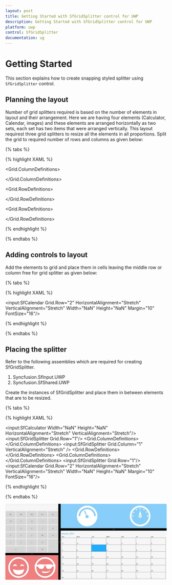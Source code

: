 ```yaml
---
layout: post
title: Getting Started with SfGridSplitter control for UWP
description: Getting Started with SfGridSplitter control for UWP
platform: uwp
control: SfGridSplitter
documentation: ug
---
```


# Getting Started

This section explains how to create snapping styled splitter using `SfGridSplitter` control.

## Planning the layout 

Number of grid splitters required is based on the number of elements in layout and their arrangement. Here we are having four elements (Calculator, Calendar, images) and these elements are arranged horizontally as two sets, each set has two items that were arranged vertically. This layout requirest three grid splitters to resize all the elements in all proportions. Split the grid to required number of rows and columns as given below:

{% tabs %}

{% highlight XAML %}

<Grid Background="{ThemeResource ApplicationPageBackgroundThemeBrush}">

<Grid.ColumnDefinitions>

<ColumnDefinition Width="0.5*" MinWidth="50"/>

<ColumnDefinition Width="25"/>

<ColumnDefinition MinWidth="50"/>

</Grid.ColumnDefinitions>

<Grid>

<Grid.RowDefinitions>

<RowDefinition MinHeight="50"/>

<RowDefinition Height="Auto"/>

<RowDefinition Height="0.5*" MinHeight="50"/>

</Grid.RowDefinitions>

</Grid>

<Grid Grid.Column="2">

<Grid.RowDefinitions>

<RowDefinition Height="0.5*" MinHeight="50"/>

<RowDefinition Height="Auto"/>

<RowDefinition MinHeight="50"/>

</Grid.RowDefinitions>

</Grid>

</Grid>

{% endhighlight %}

{% endtabs %}

## Adding controls to layout 

Add the elements to grid and place them in cells leaving the middle row or column free for grid splitter as given below:

{% tabs %}

{% highlight XAML %}

<Grid Background="{ThemeResource ApplicationPageBackgroundThemeBrush}">
<Grid.ColumnDefinitions>
<ColumnDefinition Width="0.5*" MinWidth="50"/>
<ColumnDefinition Width="25"/>
<ColumnDefinition MinWidth="50"/>
</Grid.ColumnDefinitions>
<Grid>
<Grid.RowDefinitions>
<RowDefinition MinHeight="50"/>
<RowDefinition Height="Auto"/>
<RowDefinition Height="0.5*" MinHeight="50"/>
</Grid.RowDefinitions>
<input:SfCalculator Width="NaN" Height="NaN"
HorizontalAlignment="Stretch" VerticalAlignment="Stretch"/>

<Grid Grid.Row="2" Background="LightCoral">
<Grid.ColumnDefinitions>
<ColumnDefinition />
<ColumnDefinition />
</Grid.ColumnDefinitions>
<Path Fill="White" Stretch="Uniform" Margin="20"
Data="M14.911999,36.994997C14.911999,36.994997 20.409431,39.888113 31.999999,39.888112 43.590566,39.888113 49.087998,36.994997 49.087998,36.994997 49.087998,45.05326 43.336564,54.082996 31.999999,54.082996 20.663433,54.082996 14.911999,45.05326 14.911999,36.994997z M41.99056,22.008999C44.746226,22.008999 49.482999,25.443786 49.482999,27.004935 49.482999,28.566084 44.746226,27.004935 41.99056,27.004935 39.234794,27.004935 36.996001,28.760077 36.996001,27.004935 36.996001,25.248492 39.234794,22.008999 41.99056,22.008999z M22.00962,22.008999C24.765454,22.008999 27.005,25.248492 27.005,27.004935 27.005,28.760077 24.765454,27.004935 22.00962,27.004935 19.253886,27.004935 14.517,28.566084 14.516999,27.004935 14.517,25.443786 19.253886,22.008999 22.00962,22.008999z M31.999999,4.9947777C17.11,4.9947777 4.99545,17.109299 4.99545,31.999999 4.99545,46.890699 17.11,59.005199 31.999999,59.005199 46.89,59.005199 59.0052,46.890699 59.0052,31.999999 59.0052,17.109299 46.89,4.9947777 31.999999,4.9947777z M31.999999,0C49.6732,0 64.000001,14.326799 64.000001,31.999999 64.000001,49.673199 49.6732,63.999998 31.999999,63.999998 14.3268,63.999998 0,49.673199 0,31.999999 0,14.326799 14.3268,0 31.999999,0z"/>
<Path Fill="White" Stretch="Uniform" Margin="20"
Grid.Column="1"
Data="M49.041,37.888998C46.583956,45.443701 40.718889,48.415001 32.000286,48.415001 27.0004,48.415001 22.603999,47.9606 22.604,44.614201 22.603999,41.767899 27.038799,44.0765 32.000286,44.0765 39.541216,44.0765 44.432205,44.4202 49.041,37.888998z M31.920897,26.381837C31.152713,26.381837,30.415843,26.489504,29.733346,26.686669L29.536378,26.747936 29.525844,27.284274C29.255528,34.056179 24.868841,36.202001 20.9238,36.202001 17.615057,36.202001 12.370603,34.779371 10.520255,29.166882L10.460608,28.966284 10.250998,28.948714C8.9134722,28.829189,7.419548,28.619898,5.9481936,28.260834L5.5973196,28.171415 5.5229349,28.820141C5.4319,29.713738 5.3852587,30.620273 5.3852587,31.537498 5.3852587,46.213104 17.325372,58.15193 32.000513,58.15193 46.675554,58.15193 58.615786,46.213104 58.615786,31.537498 58.615786,30.620273 58.569143,29.713738 58.478109,28.820142L58.403692,28.171154 58.051794,28.260834C56.580442,28.619898,55.086519,28.829189,53.748995,28.948714L53.543726,28.96592 53.480742,29.166883C51.630381,34.779371 46.385902,36.202001 43.077257,36.202001 39.132236,36.202001 34.745478,34.056179 34.475158,27.284274L34.465663,26.800868 34.397585,26.776595C33.63586,26.522463,32.798822,26.381837,31.920897,26.381837z M32.000513,4.9231281C20.30626,4.9231281,10.348776,12.504359,6.7860508,23.010435L6.6705694,23.365368 7.1620426,23.494185C7.9243679,23.675234,8.7222767,23.811754,9.508605,23.913207L9.8758688,23.955598 9.8849068,23.863807C10.149009,21.776664 11.976937,21.691 20.9238,21.691 24.058201,21.691 26.212001,21.901933 27.582201,22.622825L27.783659,22.737643 28.232927,22.582504C29.383512,22.213504 30.625788,22.011999 31.920897,22.011999 33.401072,22.011999 34.812228,22.275189 36.096364,22.750804L36.15559,22.774247 36.17085,22.764043C37.523363,21.929124 39.746655,21.691 43.077257,21.691 52.024075,21.691 53.851995,21.776664 54.116095,23.863807L54.125051,23.954759 54.493399,23.912269C55.279299,23.810934,56.07667,23.674575,56.838507,23.493682L57.330282,23.364805 57.214983,23.010435C53.652227,12.504359,43.694687,4.9231281,32.000513,4.9231281z M32.000513,0C45.88052,0,57.666513,8.9660902,61.881887,21.422423L61.997049,21.777128 62.204645,21.825213C62.736212,21.975394 63.221319,22.304366 63.561129,22.792625 64.286856,23.840112 64.089018,25.253878 63.141394,26.063838L63.073172,26.116389 63.1756,26.734601C63.414896,28.300633 63.539,29.904572 63.539,31.537498 63.539,48.955387 49.418562,63.074999 32.000513,63.074999 14.582464,63.074999 0.46199989,48.955387 0.46199989,31.537498 0.46199989,29.904572 0.58610535,28.300633 0.8253994,26.7346L0.9277153,26.117068 0.85861588,26.063837C-0.088972092,25.253878 -0.28686905,23.840112 0.43883705,22.792625 0.7769413,22.304366 1.2604656,21.975394 1.7913322,21.825213L2.0043793,21.775813 2.1191158,21.422423C6.3344965,8.9660902,18.120505,0,32.000513,0z"/>
</Grid>
</Grid>

<Grid Grid.Column="2">
<Grid.RowDefinitions>
<RowDefinition Height="0.5*" MinHeight="50"/>
<RowDefinition Height="Auto"/>
<RowDefinition MinHeight="50"/>
</Grid.RowDefinitions>
<Grid Background="LightSkyBlue">
<Grid.ColumnDefinitions>
<ColumnDefinition />
<ColumnDefinition />
</Grid.ColumnDefinitions>
<Path Fill="White" Stretch="Uniform" Margin="20"
Data="F1M31.9258,2.66919C15.5654,2.66919 2.30273,15.9323 2.30273,32.2968 2.30273,48.6575 15.5654,61.9192 31.9258,61.9192 48.2864,61.9192 61.5527,48.6575 61.5527,32.2968 61.5527,15.9323 48.2864,2.66919 31.9258,2.66919z M22.8698,18.0287L25.3492,16.8241 30.5482,27.5298 28.0677,28.7356 22.8698,18.0287z M31.708,38.4453C29.2285,38.4453 27.22,36.4348 27.22,33.957 27.22,31.4752 29.2285,29.4648 31.708,29.4648 34.1875,29.4648 36.1998,31.4752 36.1998,33.957 36.1998,36.4348 34.1875,38.4453 31.708,38.4453z M52.1797,32.6459C51.9912,21.7317 43.1016,12.9387 32.1436,12.9387 21.1855,12.9387 12.2979,21.7317 12.1107,32.6459L7.6048,32.6459C7.79327,19.2473 18.7054,8.44263 32.1436,8.44263 45.5833,8.44263 56.4935,19.2473 56.6823,32.6459L52.1797,32.6459z"/>
<Path Fill="White" Stretch="Uniform" Margin="20"
Grid.Column="1"
Data="M54.678001,29.745001C55.782101,29.745001 56.678001,30.639589 56.678001,31.745201 56.678001,32.849312 55.782101,33.743999 54.678001,33.743999 53.573803,33.743999 52.678001,32.849312 52.678001,31.745201 52.678001,30.639589 53.573803,29.745001 54.678001,29.745001z M9.6049852,29.745001C10.710406,29.745001 11.605,30.639589 11.605,31.745201 11.605,32.849312 10.710406,33.743999 9.6049852,33.743999 8.5008631,33.743999 7.605,32.849312 7.6049995,31.745201 7.605,30.639589 8.5008631,29.745001 9.6049852,29.745001z M32.141899,29.640001C33.303566,29.640001 34.244999,30.581547 34.244999,31.743101 34.244999,32.904556 33.303566,33.846001 32.141899,33.846001 30.980234,33.846001 30.040001,32.904556 30.040001,31.743101 30.040001,30.581547 30.980234,29.640001 32.141899,29.640001z M32.141949,28.528999C30.365778,28.528999 28.927,29.967823 28.927,31.743851 28.927,33.519878 30.365778,34.959999 32.141949,34.959999 33.917923,34.959999 35.358002,33.519878 35.358002,31.743851 35.358002,29.967823 33.917923,28.528999 32.141949,28.528999z M11.834315,19.202999C12.938407,19.202999 13.833,20.100267 13.833,21.204451 13.833,22.308733 12.938407,23.206001 11.834315,23.206001 10.727523,23.206001 9.8330002,22.308733 9.8330002,21.204451 9.8330002,20.100267 10.727523,19.202999 11.834315,19.202999z M51.338799,17.869999C52.444199,17.869999 53.339996,18.767065 53.339996,19.871 53.339996,20.974934 52.444199,21.872 51.338799,21.872 50.2346,21.872 49.339996,20.974934 49.339996,19.871 49.339996,18.767065 50.2346,17.869999 51.338799,17.869999z M32.142097,14.799L37.459999,33.722927 32.142097,38.917 26.823999,33.846531z M44.015198,10.546C45.119499,10.546 46.014,11.442888 46.014,12.54695 46.014,13.652112 45.119499,14.548 44.015198,14.548 42.909698,14.548 42.014,13.652112 42.014,12.54695 42.014,11.442888 42.909698,10.546 44.015198,10.546z M20.2677,10.546C21.373199,10.546 22.268999,11.442888 22.268999,12.54695 22.268999,13.652112 21.373199,14.548 20.2677,14.548 19.163599,14.548 18.268999,13.652112 18.268999,12.54695 18.268999,11.442888 19.163599,10.546 20.2677,10.546z M32.142002,7.3320007C33.247402,7.3320003 34.142002,8.2266035 34.142002,9.3308249 34.142002,10.436426 33.247402,11.331 32.142002,11.331 31.037701,11.331 30.142,10.436426 30.142,9.3308249 30.142,8.2266035 31.037701,7.3320003 32.142002,7.3320007z M32,5.2864323C17.246099,5.2864318 5.2865601,17.247374 5.2865601,31.99995 5.2865601,46.753826 17.246099,58.71331 32,58.71331 46.754002,58.71331 58.7136,46.753826 58.7136,31.99995 58.7136,17.247374 46.754002,5.2864318 32,5.2864323z M32,0C49.673199,0 64,14.326778 64,31.99995 64,49.673122 49.673199,64 32,64 14.3268,64 0,49.673122 0,31.99995 0,14.326778 14.3268,0 32,0z"/>
</Grid>

<input:SfCalendar Grid.Row="2" HorizontalAlignment="Stretch"
VerticalAlignment="Stretch" Width="NaN" Height="NaN"
Margin="10" FontSize="16"/>
</Grid>


</Grid>

{% endhighlight %}

{% endtabs %}



## Placing the splitter  

Refer to the following assemblies which are required for creating SfGridSplitter.

1. Syncfusion.SfInput.UWP
2. Syncfusion.SfShared.UWP

Create the instances of SfGridSplitter and place them in between elements that are to be resized.

{% tabs %}

{% highlight XAML %}

<Grid Background="{ThemeResource ApplicationPageBackgroundThemeBrush}">
<Grid.ColumnDefinitions>
<ColumnDefinition Width="0.5*" MinWidth="50"/>
<ColumnDefinition Width="25"/>
<ColumnDefinition MinWidth="50"/>
</Grid.ColumnDefinitions>
<Rectangle Grid.ColumnSpan="3" Fill="LightGray" Opacity="0.2"/>
<Grid>
<Grid.RowDefinitions>
<RowDefinition MinHeight="50"/>
<RowDefinition Height="Auto"/>
<RowDefinition Height="0.5*" MinHeight="50"/>
</Grid.RowDefinitions>

<input:SfCalculator Width="NaN" Height="NaN"
HorizontalAlignment="Stretch" VerticalAlignment="Stretch"/>
<input:SfGridSplitter Grid.Row="1"/>
<Grid Grid.Row="2" Background="LightCoral">
<Grid.ColumnDefinitions>
<ColumnDefinition />
<ColumnDefinition />
</Grid.ColumnDefinitions>
<Path Fill="White" Stretch="Uniform" Margin="20"
Data="M14.911999,36.994997C14.911999,36.994997 20.409431,39.888113 31.999999,39.888112 43.590566,39.888113 49.087998,36.994997 49.087998,36.994997 49.087998,45.05326 43.336564,54.082996 31.999999,54.082996 20.663433,54.082996 14.911999,45.05326 14.911999,36.994997z M41.99056,22.008999C44.746226,22.008999 49.482999,25.443786 49.482999,27.004935 49.482999,28.566084 44.746226,27.004935 41.99056,27.004935 39.234794,27.004935 36.996001,28.760077 36.996001,27.004935 36.996001,25.248492 39.234794,22.008999 41.99056,22.008999z M22.00962,22.008999C24.765454,22.008999 27.005,25.248492 27.005,27.004935 27.005,28.760077 24.765454,27.004935 22.00962,27.004935 19.253886,27.004935 14.517,28.566084 14.516999,27.004935 14.517,25.443786 19.253886,22.008999 22.00962,22.008999z M31.999999,4.9947777C17.11,4.9947777 4.99545,17.109299 4.99545,31.999999 4.99545,46.890699 17.11,59.005199 31.999999,59.005199 46.89,59.005199 59.0052,46.890699 59.0052,31.999999 59.0052,17.109299 46.89,4.9947777 31.999999,4.9947777z M31.999999,0C49.6732,0 64.000001,14.326799 64.000001,31.999999 64.000001,49.673199 49.6732,63.999998 31.999999,63.999998 14.3268,63.999998 0,49.673199 0,31.999999 0,14.326799 14.3268,0 31.999999,0z"/>
<Path Fill="White" Stretch="Uniform" Margin="20"
Grid.Column="1"
Data="M49.041,37.888998C46.583956,45.443701 40.718889,48.415001 32.000286,48.415001 27.0004,48.415001 22.603999,47.9606 22.604,44.614201 22.603999,41.767899 27.038799,44.0765 32.000286,44.0765 39.541216,44.0765 44.432205,44.4202 49.041,37.888998z M31.920897,26.381837C31.152713,26.381837,30.415843,26.489504,29.733346,26.686669L29.536378,26.747936 29.525844,27.284274C29.255528,34.056179 24.868841,36.202001 20.9238,36.202001 17.615057,36.202001 12.370603,34.779371 10.520255,29.166882L10.460608,28.966284 10.250998,28.948714C8.9134722,28.829189,7.419548,28.619898,5.9481936,28.260834L5.5973196,28.171415 5.5229349,28.820141C5.4319,29.713738 5.3852587,30.620273 5.3852587,31.537498 5.3852587,46.213104 17.325372,58.15193 32.000513,58.15193 46.675554,58.15193 58.615786,46.213104 58.615786,31.537498 58.615786,30.620273 58.569143,29.713738 58.478109,28.820142L58.403692,28.171154 58.051794,28.260834C56.580442,28.619898,55.086519,28.829189,53.748995,28.948714L53.543726,28.96592 53.480742,29.166883C51.630381,34.779371 46.385902,36.202001 43.077257,36.202001 39.132236,36.202001 34.745478,34.056179 34.475158,27.284274L34.465663,26.800868 34.397585,26.776595C33.63586,26.522463,32.798822,26.381837,31.920897,26.381837z M32.000513,4.9231281C20.30626,4.9231281,10.348776,12.504359,6.7860508,23.010435L6.6705694,23.365368 7.1620426,23.494185C7.9243679,23.675234,8.7222767,23.811754,9.508605,23.913207L9.8758688,23.955598 9.8849068,23.863807C10.149009,21.776664 11.976937,21.691 20.9238,21.691 24.058201,21.691 26.212001,21.901933 27.582201,22.622825L27.783659,22.737643 28.232927,22.582504C29.383512,22.213504 30.625788,22.011999 31.920897,22.011999 33.401072,22.011999 34.812228,22.275189 36.096364,22.750804L36.15559,22.774247 36.17085,22.764043C37.523363,21.929124 39.746655,21.691 43.077257,21.691 52.024075,21.691 53.851995,21.776664 54.116095,23.863807L54.125051,23.954759 54.493399,23.912269C55.279299,23.810934,56.07667,23.674575,56.838507,23.493682L57.330282,23.364805 57.214983,23.010435C53.652227,12.504359,43.694687,4.9231281,32.000513,4.9231281z M32.000513,0C45.88052,0,57.666513,8.9660902,61.881887,21.422423L61.997049,21.777128 62.204645,21.825213C62.736212,21.975394 63.221319,22.304366 63.561129,22.792625 64.286856,23.840112 64.089018,25.253878 63.141394,26.063838L63.073172,26.116389 63.1756,26.734601C63.414896,28.300633 63.539,29.904572 63.539,31.537498 63.539,48.955387 49.418562,63.074999 32.000513,63.074999 14.582464,63.074999 0.46199989,48.955387 0.46199989,31.537498 0.46199989,29.904572 0.58610535,28.300633 0.8253994,26.7346L0.9277153,26.117068 0.85861588,26.063837C-0.088972092,25.253878 -0.28686905,23.840112 0.43883705,22.792625 0.7769413,22.304366 1.2604656,21.975394 1.7913322,21.825213L2.0043793,21.775813 2.1191158,21.422423C6.3344965,8.9660902,18.120505,0,32.000513,0z"/>
</Grid>
</Grid>
<input:SfGridSplitter Grid.Column="1" VerticalAlignment="Stretch" />
<Grid Grid.Column="2">
<Grid.RowDefinitions>
<RowDefinition Height="0.5*" MinHeight="50"/>
<RowDefinition Height="Auto"/>
<RowDefinition MinHeight="50"/>
</Grid.RowDefinitions>
<Grid Background="LightSkyBlue">
<Grid.ColumnDefinitions>
<ColumnDefinition />
<ColumnDefinition />
</Grid.ColumnDefinitions>
<Path Fill="White" Stretch="Uniform" Margin="20"
Data="F1M31.9258,2.66919C15.5654,2.66919 2.30273,15.9323 2.30273,32.2968 2.30273,48.6575 15.5654,61.9192 31.9258,61.9192 48.2864,61.9192 61.5527,48.6575 61.5527,32.2968 61.5527,15.9323 48.2864,2.66919 31.9258,2.66919z M22.8698,18.0287L25.3492,16.8241 30.5482,27.5298 28.0677,28.7356 22.8698,18.0287z M31.708,38.4453C29.2285,38.4453 27.22,36.4348 27.22,33.957 27.22,31.4752 29.2285,29.4648 31.708,29.4648 34.1875,29.4648 36.1998,31.4752 36.1998,33.957 36.1998,36.4348 34.1875,38.4453 31.708,38.4453z M52.1797,32.6459C51.9912,21.7317 43.1016,12.9387 32.1436,12.9387 21.1855,12.9387 12.2979,21.7317 12.1107,32.6459L7.6048,32.6459C7.79327,19.2473 18.7054,8.44263 32.1436,8.44263 45.5833,8.44263 56.4935,19.2473 56.6823,32.6459L52.1797,32.6459z"/>
<Path Fill="White" Stretch="Uniform" Margin="20"
Grid.Column="1"
Data="M54.678001,29.745001C55.782101,29.745001 56.678001,30.639589 56.678001,31.745201 56.678001,32.849312 55.782101,33.743999 54.678001,33.743999 53.573803,33.743999 52.678001,32.849312 52.678001,31.745201 52.678001,30.639589 53.573803,29.745001 54.678001,29.745001z M9.6049852,29.745001C10.710406,29.745001 11.605,30.639589 11.605,31.745201 11.605,32.849312 10.710406,33.743999 9.6049852,33.743999 8.5008631,33.743999 7.605,32.849312 7.6049995,31.745201 7.605,30.639589 8.5008631,29.745001 9.6049852,29.745001z M32.141899,29.640001C33.303566,29.640001 34.244999,30.581547 34.244999,31.743101 34.244999,32.904556 33.303566,33.846001 32.141899,33.846001 30.980234,33.846001 30.040001,32.904556 30.040001,31.743101 30.040001,30.581547 30.980234,29.640001 32.141899,29.640001z M32.141949,28.528999C30.365778,28.528999 28.927,29.967823 28.927,31.743851 28.927,33.519878 30.365778,34.959999 32.141949,34.959999 33.917923,34.959999 35.358002,33.519878 35.358002,31.743851 35.358002,29.967823 33.917923,28.528999 32.141949,28.528999z M11.834315,19.202999C12.938407,19.202999 13.833,20.100267 13.833,21.204451 13.833,22.308733 12.938407,23.206001 11.834315,23.206001 10.727523,23.206001 9.8330002,22.308733 9.8330002,21.204451 9.8330002,20.100267 10.727523,19.202999 11.834315,19.202999z M51.338799,17.869999C52.444199,17.869999 53.339996,18.767065 53.339996,19.871 53.339996,20.974934 52.444199,21.872 51.338799,21.872 50.2346,21.872 49.339996,20.974934 49.339996,19.871 49.339996,18.767065 50.2346,17.869999 51.338799,17.869999z M32.142097,14.799L37.459999,33.722927 32.142097,38.917 26.823999,33.846531z M44.015198,10.546C45.119499,10.546 46.014,11.442888 46.014,12.54695 46.014,13.652112 45.119499,14.548 44.015198,14.548 42.909698,14.548 42.014,13.652112 42.014,12.54695 42.014,11.442888 42.909698,10.546 44.015198,10.546z M20.2677,10.546C21.373199,10.546 22.268999,11.442888 22.268999,12.54695 22.268999,13.652112 21.373199,14.548 20.2677,14.548 19.163599,14.548 18.268999,13.652112 18.268999,12.54695 18.268999,11.442888 19.163599,10.546 20.2677,10.546z M32.142002,7.3320007C33.247402,7.3320003 34.142002,8.2266035 34.142002,9.3308249 34.142002,10.436426 33.247402,11.331 32.142002,11.331 31.037701,11.331 30.142,10.436426 30.142,9.3308249 30.142,8.2266035 31.037701,7.3320003 32.142002,7.3320007z M32,5.2864323C17.246099,5.2864318 5.2865601,17.247374 5.2865601,31.99995 5.2865601,46.753826 17.246099,58.71331 32,58.71331 46.754002,58.71331 58.7136,46.753826 58.7136,31.99995 58.7136,17.247374 46.754002,5.2864318 32,5.2864323z M32,0C49.673199,0 64,14.326778 64,31.99995 64,49.673122 49.673199,64 32,64 14.3268,64 0,49.673122 0,31.99995 0,14.326778 14.3268,0 32,0z"/>
</Grid>
<input:SfGridSplitter Grid.Row="1"/>
<input:SfCalendar Grid.Row="2" HorizontalAlignment="Stretch"
VerticalAlignment="Stretch" Width="NaN" Height="NaN"
Margin="10" FontSize="16"/>
</Grid>

</Grid>

{% endhighlight %}

{% endtabs %}


![](Overview-images/Overview-img1.jpeg)
